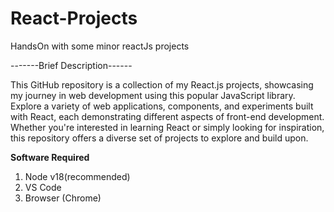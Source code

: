 # React-Projects
HandsOn with some minor reactJs projects

-------Brief Description------

This GitHub repository is a collection of my React.js projects, showcasing my journey in web development using this popular JavaScript library. Explore a variety of web applications, components, and experiments built with React, each demonstrating different aspects of front-end development. Whether you're interested in learning React or simply looking for inspiration, this repository offers a diverse set of projects to explore and build upon.

**Software Required**
1. Node v18(recommended)
2. VS Code
3. Browser (Chrome)

   
